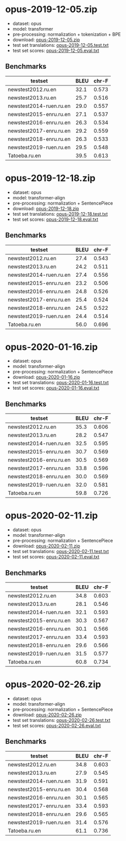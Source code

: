# opus-2019-12-05.zip

* dataset: opus
* model: transformer
* pre-processing: normalization + tokenization + BPE
* download: [opus-2019-12-05.zip](https://object.pouta.csc.fi/OPUS-MT-models/ru-en/opus-2019-12-05.zip)
* test set translations: [opus-2019-12-05.test.txt](https://object.pouta.csc.fi/OPUS-MT-models/ru-en/opus-2019-12-05.test.txt)
* test set scores: [opus-2019-12-05.eval.txt](https://object.pouta.csc.fi/OPUS-MT-models/ru-en/opus-2019-12-05.eval.txt)

## Benchmarks

| testset               | BLEU  | chr-F |
|-----------------------|-------|-------|
| newstest2012.ru.en 	| 32.1 	| 0.573 |
| newstest2013.ru.en 	| 25.7 	| 0.516 |
| newstest2014-ruen.ru.en 	| 29.0 	| 0.557 |
| newstest2015-enru.ru.en 	| 27.1 	| 0.537 |
| newstest2016-enru.ru.en 	| 26.3 	| 0.534 |
| newstest2017-enru.ru.en 	| 29.2 	| 0.559 |
| newstest2018-enru.ru.en 	| 26.3 	| 0.533 |
| newstest2019-ruen.ru.en 	| 29.5 	| 0.548 |
| Tatoeba.ru.en 	| 39.5 	| 0.613 |

# opus-2019-12-18.zip

* dataset: opus
* model: transformer-align
* pre-processing: normalization + SentencePiece
* download: [opus-2019-12-18.zip](https://object.pouta.csc.fi/OPUS-MT-models/ru-en/opus-2019-12-18.zip)
* test set translations: [opus-2019-12-18.test.txt](https://object.pouta.csc.fi/OPUS-MT-models/ru-en/opus-2019-12-18.test.txt)
* test set scores: [opus-2019-12-18.eval.txt](https://object.pouta.csc.fi/OPUS-MT-models/ru-en/opus-2019-12-18.eval.txt)

## Benchmarks

| testset               | BLEU  | chr-F |
|-----------------------|-------|-------|
| newstest2012.ru.en 	| 27.4 	| 0.543 |
| newstest2013.ru.en 	| 24.2 	| 0.511 |
| newstest2014-ruen.ru.en 	| 27.4 	| 0.556 |
| newstest2015-enru.ru.en 	| 23.2 	| 0.506 |
| newstest2016-enru.ru.en 	| 24.8 	| 0.526 |
| newstest2017-enru.ru.en 	| 25.4 	| 0.524 |
| newstest2018-enru.ru.en 	| 24.5 	| 0.522 |
| newstest2019-ruen.ru.en 	| 24.4 	| 0.514 |
| Tatoeba.ru.en 	| 56.0 	| 0.696 |

# opus-2020-01-16.zip

* dataset: opus
* model: transformer-align
* pre-processing: normalization + SentencePiece
* download: [opus-2020-01-16.zip](https://object.pouta.csc.fi/OPUS-MT-models/ru-en/opus-2020-01-16.zip)
* test set translations: [opus-2020-01-16.test.txt](https://object.pouta.csc.fi/OPUS-MT-models/ru-en/opus-2020-01-16.test.txt)
* test set scores: [opus-2020-01-16.eval.txt](https://object.pouta.csc.fi/OPUS-MT-models/ru-en/opus-2020-01-16.eval.txt)

## Benchmarks

| testset               | BLEU  | chr-F |
|-----------------------|-------|-------|
| newstest2012.ru.en 	| 35.3 	| 0.606 |
| newstest2013.ru.en 	| 28.2 	| 0.547 |
| newstest2014-ruen.ru.en 	| 32.5 	| 0.595 |
| newstest2015-enru.ru.en 	| 30.7 	| 0.569 |
| newstest2016-enru.ru.en 	| 30.5 	| 0.569 |
| newstest2017-enru.ru.en 	| 33.8 	| 0.596 |
| newstest2018-enru.ru.en 	| 30.0 	| 0.569 |
| newstest2019-ruen.ru.en 	| 32.0 	| 0.581 |
| Tatoeba.ru.en 	| 59.8 	| 0.726 |

# opus-2020-02-11.zip

* dataset: opus
* model: transformer-align
* pre-processing: normalization + SentencePiece
* download: [opus-2020-02-11.zip](https://object.pouta.csc.fi/OPUS-MT-models/ru-en/opus-2020-02-11.zip)
* test set translations: [opus-2020-02-11.test.txt](https://object.pouta.csc.fi/OPUS-MT-models/ru-en/opus-2020-02-11.test.txt)
* test set scores: [opus-2020-02-11.eval.txt](https://object.pouta.csc.fi/OPUS-MT-models/ru-en/opus-2020-02-11.eval.txt)

## Benchmarks

| testset               | BLEU  | chr-F |
|-----------------------|-------|-------|
| newstest2012.ru.en 	| 34.8 	| 0.603 |
| newstest2013.ru.en 	| 28.1 	| 0.546 |
| newstest2014-ruen.ru.en 	| 32.1 	| 0.593 |
| newstest2015-enru.ru.en 	| 30.3 	| 0.567 |
| newstest2016-enru.ru.en 	| 30.1 	| 0.566 |
| newstest2017-enru.ru.en 	| 33.4 	| 0.593 |
| newstest2018-enru.ru.en 	| 29.6 	| 0.566 |
| newstest2019-ruen.ru.en 	| 31.5 	| 0.577 |
| Tatoeba.ru.en 	| 60.8 	| 0.734 |

# opus-2020-02-26.zip

* dataset: opus
* model: transformer-align
* pre-processing: normalization + SentencePiece
* download: [opus-2020-02-26.zip](https://object.pouta.csc.fi/OPUS-MT-models/ru-en/opus-2020-02-26.zip)
* test set translations: [opus-2020-02-26.test.txt](https://object.pouta.csc.fi/OPUS-MT-models/ru-en/opus-2020-02-26.test.txt)
* test set scores: [opus-2020-02-26.eval.txt](https://object.pouta.csc.fi/OPUS-MT-models/ru-en/opus-2020-02-26.eval.txt)

## Benchmarks

| testset               | BLEU  | chr-F |
|-----------------------|-------|-------|
| newstest2012.ru.en 	| 34.8 	| 0.603 |
| newstest2013.ru.en 	| 27.9 	| 0.545 |
| newstest2014-ruen.ru.en 	| 31.9 	| 0.591 |
| newstest2015-enru.ru.en 	| 30.4 	| 0.568 |
| newstest2016-enru.ru.en 	| 30.1 	| 0.565 |
| newstest2017-enru.ru.en 	| 33.4 	| 0.593 |
| newstest2018-enru.ru.en 	| 29.6 	| 0.565 |
| newstest2019-ruen.ru.en 	| 31.4 	| 0.576 |
| Tatoeba.ru.en 	| 61.1 	| 0.736 |

